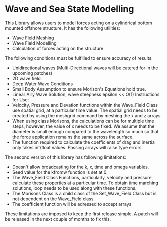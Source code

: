 # Wave and Sea State Modelling
This Library allows users to model forces acting on a cylindrical bottom mounted offshore structure. It has the following utilities:
- Wave Field Meshing
- Wave Field Modelling
- Calculation of forces acting on the structure

The following conditions must be fulfilled to ensure accuracy of results:
- Unidirectional waves (Multi-Directional waves will be catered for in the upcoming patches)
- 2D wave field
- Deep Water Wave Conditions
- Small Body Assumption to ensure Morison's Equations hold true. 
- Linear Airy Wave Solution, wave steepness epsilon << O(1)
Instructions for Use:
- Velocity, Pressure and Elevation functions within the Wave_Field Class use spatial grid, at a particular time value. The spatial grid needs to be created by using the meshgrid command by meshing the x and z arrays.  
- When using class Morisons, the calculations can be for multiple time steps, however, the value of x needs to be fixed. We assume that the diameter is small enough compared to the wavelength so much so that the force application remains the same across the surface. 
- The function required to calculate the coefficients of drag and inertia only takes int/float values. Passing arrays will raise type errors


The second version of this library has following limitations:
- Doesn't allow broadcasting for the k, x, time and omega variables.
- Seed value for the kfromw function is set at 0. 
- The Wave_Field Class Functions, particularly, velocity and pressure, calculate these properties at a particular time. To obtain time marching solutions, loop needs to be used along with these functions.
- The Morisons Class is a child class of the Set_Wave_Field Class but is not dependent on the Wave_Field class.  
- The coefficient function will be adressed to accept arrays

These limitations are imposed to keep the first release simple. A patch will be released in the next couple of months to fix this. 
